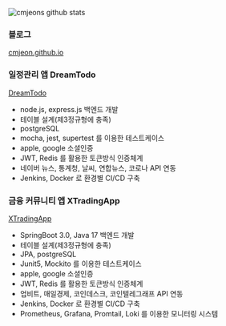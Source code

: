 <!--
**cmjeon/cmjeon** is a ✨ _special_ ✨ repository because its `README.md` (this file) appears on your GitHub profile.

Here are some ideas to get you started:

- 🔭 I’m currently working on ...
- 🌱 I’m currently learning ...
- 👯 I’m looking to collaborate on ...
- 🤔 I’m looking for help with ...
- 💬 Ask me about ...
- 📫 How to reach me: ...
- 😄 Pronouns: ...
- ⚡ Fun fact: ...
-->

![cmjeons github stats](https://github-readme-stats.vercel.app/api?username=cmjeon&show_icons=true&theme=merko)

<!-- 
<div>
  <img alt="Snake Gif" src="https://github.com/cmjeon/cmjeon/blob/main/Snake_Gif.svg" />
  <a href="#"><img src="https://capsule-render.vercel.app/api?type=waving&color=_hexcode&height=100&section=footer" /></a>
</div>
-->

<!-- <a href="http://www.github.com/cmjeon"><img src="https://activity-graph.herokuapp.com/graph?username=cmjeon&bg_color=1c1917&color=ffffff&line=0891b2&point=ffffff&area_color=1c1917&area=true&hide_border=true&custom_title=GitHub%20Commits%20Graph" alt="GitHub Commits Graph" /></a>
 -->

### 블로그

[cmjeon.github.io](https://cmjeon.github.io/)

### 일정관리 앱 DreamTodo

[DreamTodo](https://apps.apple.com/kr/app/dreamtodo-%EB%93%9C%EB%A6%BC%ED%88%AC%EB%91%90/id1617527029)

- node.js, express.js 백엔드 개발
- 테이블 설계(제3정규형에 충족)
- postgreSQL
- mocha, jest, supertest 를 이용한 테스트케이스
- apple, google 소셜인증
- JWT, Redis 를 활용한 토큰방식 인증체계
- 네이버 뉴스, 통계청, 날씨, 연합뉴스, 코로나 API 연동
- Jenkins, Docker 로 환경별 CI/CD 구축

### 금융 커뮤니티 앱 XTradingApp

[XTradingApp](https://apps.apple.com/kr/app/xtradingapp/id6450615991)

- SpringBoot 3.0, Java 17 백엔드 개발
- 테이블 설계(제3정규형에 충족)
- JPA, postgreSQL
- Junit5, Mockito 를 이용한 테스트케이스
- apple, google 소셜인증
- JWT, Redis 를 활용한 토큰방식 인증체계
- 업비트, 매일경제, 코인데스크, 코인텔레그래프 API 연동
- Jenkins, Docker 로 환경별 CI/CD 구축
- Prometheus, Grafana, Promtail, Loki 를 이용한 모니터링 시스템
